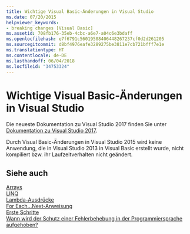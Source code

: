 ```yaml
---
title: Wichtige Visual Basic-Änderungen in Visual Studio
ms.date: 07/20/2015
helpviewer_keywords:
- breaking changes [Visual Basic]
ms.assetid: 708fb176-35eb-4cbc-a6e7-a04c6e3bdaff
ms.openlocfilehash: e7f6791c56019508406448267237cf0d2d261205
ms.sourcegitcommit: d8bf4976eafe3289275be3811e7cb721bfff7e1e
ms.translationtype: HT
ms.contentlocale: de-DE
ms.lasthandoff: 06/04/2018
ms.locfileid: "34753324"
---
```

# <a name="visual-basic-breaking-changes-in-visual-studio"></a>Wichtige Visual Basic-Änderungen in Visual Studio
Die neueste Dokumentation zu Visual Studio 2017 finden Sie unter [Dokumentation zu Visual Studio 2017](http://docs.microsoft.com/visualstudio/).

Durch Visual Basic-Änderungen in Visual Studio 2015 wird keine Anwendung, die in Visual Studio 2013 in Visual Basic erstellt wurde, nicht kompiliert bzw. ihr Laufzeitverhalten nicht geändert.  
  
## <a name="see-also"></a>Siehe auch  
 [Arrays](../../visual-basic/programming-guide/language-features/arrays/index.md)  
 [LINQ](../../visual-basic/programming-guide/language-features/linq/index.md)  
 [Lambda-Ausdrücke](../../visual-basic/programming-guide/language-features/procedures/lambda-expressions.md)  
 [For Each...Next-Anweisung](../../visual-basic/language-reference/statements/for-each-next-statement.md)  
 [Erste Schritte](../../visual-basic/getting-started/index.md)  
 [Wann wird der Schutz einer Fehlerbehebung in der Programmiersprache aufgehoben?](https://blogs.msdn.microsoft.com/lucian/2012/07/19/when-is-a-non-breaking-language-fix-breaking)
